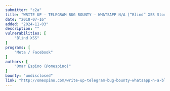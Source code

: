 ```yaml
---
submitter: "c2a"
title: "WRITE UP – TELEGRAM BUG BOUNTY – WHATSAPP N/A [“Blind” XSS Stored iOS in messengers twins, who really care about your security?]"
date: "2018-07-16"
added: "2024-11-03"
description: ""
vulnerabilities: [
    "Blind XSS"
]
programs: [
    "Meta / Facebook"
]
authors: [
    "Omar Espino (@omespino)"
]
bounty: "undisclosed"
link: "http://omespino.com/write-up-telegram-bug-bounty-whatsapp-n-a-blind-xss-stored-ios-in-messengers-twins-who-really-care-about-your-security/"
---
```




